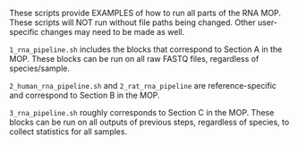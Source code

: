 These scripts provide EXAMPLES of how to run all parts of the RNA MOP. These scripts will NOT run without file paths being changed. Other user-specific changes may need to be made as well. 

`1_rna_pipeline.sh` includes the blocks that correspond to Section A in the MOP. These blocks can be run on all raw FASTQ files, regardless of species/sample.  

`2_human_rna_pipeline.sh` and `2_rat_rna_pipeline` are reference-specific and correspond to Section B in the MOP.  

`3_rna_pipeline.sh` roughly corresponds to Section C in the MOP. These blocks can be run on all outputs of previous steps, regardless of species, to collect statistics for all samples. 
